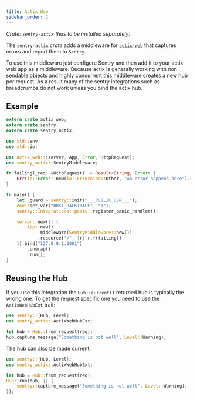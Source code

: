```yaml
---
title: Actix-Web
sidebar_order: 2
---
```


*Crate: `sentry-actix` (has to be installed separately)*

The `sentry-actix` *crate* adds a middleware for
[`actix-web`](https://actix.rs/) that captures errors and report them to
`Sentry`.

To use this middleware just configure Sentry and then add it to your actix web
app as a middleware.  Because actix is generally working with non sendable
objects and highly concurrent this middleware creates a new hub per request.
As a result many of the sentry integrations such as breadcrumbs do not work
unless you bind the actix hub.

## Example

```rust
extern crate actix_web;
extern crate sentry;
extern crate sentry_actix;

use std::env;
use std::io;

use actix_web::{server, App, Error, HttpRequest};
use sentry_actix::SentryMiddleware;

fn failing(_req: &HttpRequest) -> Result<String, Error> {
    Err(io::Error::new(io::ErrorKind::Other, "An error happens here").into())
}

fn main() {
    let _guard = sentry::init("___PUBLIC_DSN___");
    env::set_var("RUST_BACKTRACE", "1");
    sentry::integrations::panic::register_panic_handler();

    server::new(|| {
        App::new()
            .middleware(SentryMiddleware::new())
            .resource("/", |r| r.f(failing))
    }).bind("127.0.0.1:3001")
        .unwrap()
        .run();
}
```

## Reusing the Hub

If you use this integration the `Hub::current()` returned hub is typically the wrong one.
To get the request specific one you need to use the `ActixWebHubExt` trait:

```rust
use sentry::{Hub, Level};
use sentry_actix::ActixWebHubExt;

let hub = Hub::from_request(req);
hub.capture_message("Something is not well", Level::Warning);
```

The hub can also be made current:

```rust
use sentry::{Hub, Level};
use sentry_actix::ActixWebHubExt;

let hub = Hub::from_request(req);
Hub::run(hub, || {
    sentry::capture_message("Something is not well", Level::Warning);
});
```
